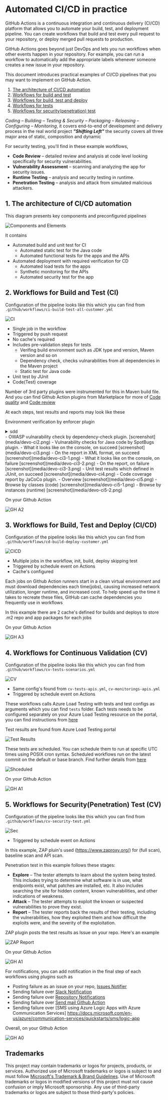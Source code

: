 # Automated CI/CD in practice

GitHub Actions is a continuous integration and continuous delivery (CI/CD) platform that allows you to automate your build, test, and deployment pipeline. You can create workflows that build and test every pull request to your repository, or deploy merged pull requests to production.

GitHub Actions goes beyond just DevOps and lets you run workflows when other events happen in your repository. For example, you can run a workflow to automatically add the appropriate labels whenever someone creates a new issue in your repository.

This document introduces practical examples of CI/CD pipelines that you may want to implement on GitHub Action. 

1. [The architecture of CI/CD automation](#1-the-architecture-of-cicd-automation)
2. [Workflows for build and test](#2-workflows-for-build-and-test-ci)
3. [Workflows for build, test and deploy](3-workflows-for-build-test-and-deploy-cicd)
4. [Workflows for tests](4-workflows-for-continuous-validation-cv)
5. [Workflows for security(penetration) test](5-workflows-for-securitypenetration-test-cv)

*Coding – Building – Testing & Security – Packaging – Releasing – Configuring – Monitoring*, it covers end-to-end of development and delivery process in the real world project ***"Shifting Left"*** the security covers all three major area of static, composition and dynamic

For security testing, you'll find in these example workflows,

- **Code Review** – detailed review and analysis at code level looking specifically for security vulnerabilities.
- **Vulnerability Assessment** – scanning and analyzing the app for security issues.
- **Runtime Testing** – analysis and security testing in runtime.
- **Penetration Testing** – analysis and attack from simulated malicious attackers.

## 1. The architecture of CI/CD automation 

This diagram presents key components and preconfigured pipelines 

![Components and Elements](media/cicd-architecture.png)

It contains 

* Automated build and unit test for CI
  * Automated static test for the Java code 
  * Automated functional tests for the apps and the APIs 
* Automated deployment with required verification for CD
  * Automated load tests for the apps 
  * Synthetic monitoring for the APIs 
  * Automated security test for the app 

## 2. Workflows for Build and Test (CI)

Configuration of the pipeline looks like this which you can find from `.github/workflows/ci-build-test-all-customer.yml`

![CI](media/devo-ci.png)

- Single job in the workflow
- Triggered by push request
- No cache's required
- Includes pre-validation steps for tests
  - Verifing build environment such as JDK type and version, Maven version and so on
  - Dependency check, checks vulnarabilities from all dependencies in the Maven project
  - Static test for Java code
- Unit test by JUnit
- Code(Test) coverage

Number of 3rd party plugins were instrumented for this in Maven build file. And you can find Github Action plugins from Marketplace for more of [Code quality](github.com/marketplace?category=code-quality&type=actions) and [Code review](https://github.com/marketplace?category=code-review&type=actions)

At each steps, test results and reports may look like these

Environment verification by enforcer plugin<details><summary>sdd</summary>
    ![Shot](media/devo-ci1.png)
</details>
- OWASP vulnarability check by dependency-check plugin. [screenshot](media/devo-ci2.png)
- Vulnarability checks for Java code by SpotBugs plugin.
  - What it looks like on the console, on succeed [screenshot](media/devo-ci3.png)
  - On the report in XML format, on succeed [screenshot](media/devo-ci3-1.png)
  - What it looks like on the console, on failure [screenshot](media/devo-ci3-2.png)
  - On the report, on failure [screenshot](media/devo-ci3-3.png)
- Unit test results which defined in JUnit, on succeed [screenshot](media/devo-ci4.png)
- Code coverage report by JaCoCo plugin.
  - Overview [screenshot](media/devo-ci5.png)
  - Browse by classes (code) [screenshot](media/devo-ci5-1.png)
  - Browse by instances (runtime) [screenshot](media/devo-ci5-2.png)

On your Github Action

![GH A2](media/devo-s02.png)

## 3. Workflows for Build, Test and Deploy (CI/CD)

Configuration of the pipeline looks like this which you can find from  `.github/workflows/cd-build-deploy-customer.yml`

![CICD](media/devo-cicd.png)

- Multiple jobs in the workflow, init, build, deploy skipping test
- Triggered by schedule event on Actions
- Cache's configured 

Each jobs on Github Action runners start in a clean virtual environment and must download dependencies each time(jobs), causing increased network utilization, longer runtime, and increased cost. To help speed up the time it takes to recreate these files, GitHub can cache dependencies you frequently use in workflows

In this example there are 2 cache's defined for builds and deploys to store .m2 repo and app packages for each jobs

On your Github Action

![GH A3](media/devo-s03.png)

## 4. Workflows for Continuous Validation (CV)

Configuration of the pipeline looks like this which you can find from `.github/workflows/cv-tests-scenarios.yml`

![CV](media/devo-cv.png)

- Same config's found from `cv-tests-apis.yml`, `cv-monitorings-apis.yml` 
- Triggered by schedule event on Actions

These workflows calls Azure Load Testing with tests and test configs as arguments which you can find `tests` folder. Each tests needs to be configured separately on your Azure Load Testing resource on the portal, you can find instructions from [here](README-test.md)

Test results are found from Azure Load Testing portal 

![Test Results](media/alt-test1.png)

These tests are scheduled. You can schedule them to run at specific UTC times using POSIX cron syntax. Scheduled workflows run on the latest commit on the default or base branch. Find further details from [here](https://docs.github.com/en/actions/using-workflows/events-that-trigger-workflows#schedule)

![Shceduled](media/devo-02.png)

On your Github Action

![GH A1](media/devo-s01.png)


## 5. Workflows for Security(Penetration) Test (CV)

Configuration of the pipeline looks like this which you can find from `.github/workflows/cv-security-test.yml`

![Sec](media/devo-sec.png)

- Triggered by schedule event on Actions

In this example, ZAP pluin's used (https://www.zaproxy.org/) for (full scan), baseline scan and API scan. 

Penetration test in this example follows these stages:

- **Explore** – The tester attempts to learn about the system being tested. This includes trying to determine what software is in use, what endpoints exist, what patches are installed, etc. It also includes searching the site for hidden content, known vulnerabilities, and other indications of weakness.
- **Attack** – The tester attempts to exploit the known or suspected vulnerabilities to prove they exist.
- **Report** – The tester reports back the results of their testing, including the vulnerabilities, how they exploited them and how difficult the exploits were, and the severity of the exploitation.

ZAP plugin posts the test results as Issue on your repo. Here's an example

![ZAP Report](media/devo-01.png)

On your Github Action

![GH A1](media/devo-s01.png)

For notifications, you can add notification in the final step of each workflows using plugins such as

- Posting failure as an issue on your repo, [Issues Notifier](https://github.com/marketplace/actions/issues-notifier)
- Sending failure over [Slack Notification](https://github.com/marketplace/actions/slack-notification)
- Sending failure over [Repository Notifications](https://github.com/marketplace/actions/repository-notifications)
- Sending failure over [Send mail Github Action](https://github.com/marketplace/actions/send-email)
- Sending failure over [SMS using Azure Logic Apps with Azure Communication Services] https://docs.microsoft.com/en-us/azure/communication-services/quickstarts/sms/logic-app

Overall, on your Github Action

![GH A0](media/devo-s00.png)


## Trademarks

This project may contain trademarks or logos for projects, products, or services. Authorized use of Microsoft trademarks or logos is subject to and must follow [Microsoft's Trademark & Brand Guidelines](https://www.microsoft.com/en-us/legal/intellectualproperty/trademarks/usage/general). Use of Microsoft trademarks or logos in modified versions of this project must not cause confusion or imply Microsoft sponsorship. Any use of third-party trademarks or logos are subject to those third-party's policies.